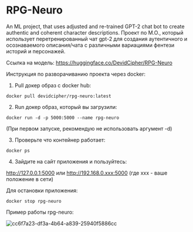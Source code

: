 # RPG-Neuro
An ML project, that uses adjusted and re-trained GPT-2 chat bot to create authentic and coherent character descriptions.
Проект по М.О., который использует перетренированный чат gpt-2 для создания аутентичного и осознаваемого описания/чата с различными вариациями фентези историй и персонажей.

Ссылка на модель: https://huggingface.co/DevidCipher/RPG-Neuro

Инструкция по разворачиванию проекта через docker: 

1. Pull докер образ с docker hub:
   
```shell
docker pull devidcipher/rpg-neuro:latest
```

2. Run докер образ, который вы загрузили:
   
```shell
docker run -d -p 5000:5000 --name rpg-neuro
```

(При первом запуске, рекомендую не использовать аргумент -d)

3. Проверьте что контейнер работает:

```shell
docker ps
```

4. Зайдите на сайт приложения и пользуйтесь:
   
http://127.0.0.1:5000 или http://192.168.0.xxx:5000
(где xxx - ваше положение в сети)

Для остановки приложения:

```shell
docker stop rpg-neuro
```

Пример работы rpg-neuro:

![cc6f7a23-df3a-4b64-a839-25940f5886cc](https://github.com/user-attachments/assets/ae606659-4694-4345-a6de-19cba8784418)

